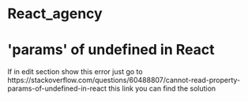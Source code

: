# React_agency

<h1>'params' of undefined in React</h1>
<p> If in edit section show this error just go to  https://stackoverflow.com/questions/60488807/cannot-read-property-params-of-undefined-in-react this link you can find the solution</p>
